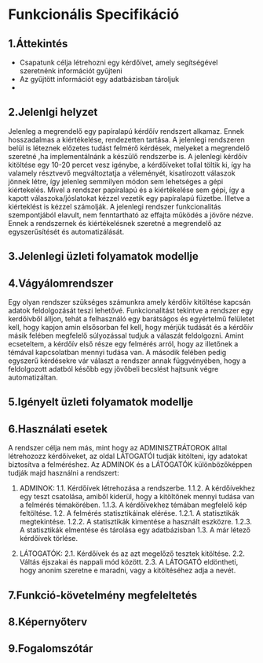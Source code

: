 # Funkcionális Specifikáció

## 1.Áttekintés
- Csapatunk célja létrehozni egy kérdőívet, amely segítségével szeretnénk információt gyűjteni
- Az gyűjtött információt egy adatbázisban tároljuk
- 

## 2.Jelenlgi helyzet
Jelenleg a megrendelő egy papíralapú kérdőív rendszert alkamaz. Ennek hosszadalmas a kiértékelése,
rendezetten tartása. A jelenlegi rendszeren belül is léteznek előzetes tudást felmérő kérdések,
melyeket a megrendelő szeretné ,ha implementálnánk a készülő rendszerbe is. A jelenlegi kérdőív kitöltése
egy 10-20 percet vesz igénybe, a kérdőíveket tollal töltik ki, így ha valamely résztvevő megváltoztatja
a véleményét, kisatírozott válaszok jönnek létre, így jelenleg semmilyen módon sem lehetséges a gépi
kiértekelés. Mivel a rendszer papíralapú és a kiértékelése sem gépi, így a kapott válaszoka/jóslatokat
kézzel vezetik egy papíralapú füzetbe. Illetve a kiérteklést is kézzel számolják.
A jelenlegi rendszer funkcionalitás szempontjából elavult, nem fenntartható az effajta működés
a jövőre nézve. Ennek a rendszernek és kiértékelésnek szeretné a megrendelő az egyszerűsítését és automatizálását.

## 3.Jelenlegi üzleti folyamatok modellje

## 4.Vágyálomrendszer
Egy olyan rendszer szükséges számunkra amely kérdőív kitöltése kapcsán adatok feldolgozását teszi lehetővé. Funkcionalitást tekintve a rendszer egy kerdőívből álljon, tehát a felhasználó egy barátságos és egyértelmű felületet kell, hogy kapjon amin elsősorban fel kell, hogy mérjük tudását és a kérdőív másik felében megfelelő súlyozással tudjuk a válaszát feldolgozni. Amint ecseteltem, a kérdőív első része egy felmérés arról, hogy az illetőnek a témával kapcsolatban mennyi tudása van. A második felében pedig egyszerű kérdésekre vár választ a rendszer annak függvényében, hogy a feldolgozott adatból később egy jövőbeli becslést hajtsunk végre automatizáltan.

## 5.Igényelt üzleti folyamatok modellje

## 6.Használati esetek
A rendszer célja nem más, mint hogy az ADMINISZTRÁTOROK álltal létrehozozz kérdőíveket, az oldal LÁTOGATÓI tudják kitölteni, igy adatokat biztosítva a felméréshez.
Az ADMINOK és a LÁTOGATÓK különbözőképpen tudják majd használni a rendszert:

1. ADMINOK:
1.1. Kérdőívek létrehozása a rendszerbe.
1.1.2. A kérdőívekhez egy teszt csatolása, amiből kiderül, hogy a kitöltőnek mennyi tudása van a felmérés témakörében.
1.1.3. A kérdőívekhez témában megfelelő kép feltöltése.
1.2. A felmérés statisztikáinak elérése.
1.2.1. A statisztikák megtekintése.
1.2.2. A statisztikák kimentése a használt eszközre.
1.2.3. A statisztikák elmentése és tárolása egy adatbázisban
1.3. A már létező kérdőívek törlése.

2. LÁTOGATÓK:
2.1. Kérdőívek és az azt megelőző tesztek kitöltése.
2.2. Váltás éjszakai és nappali mód között.
2.3. A LÁTOGATÓ eldöntheti, hogy anonim szeretne e maradni, vagy a kitöltéséhez adja a nevét.

## 7.Funkció-követelmény megfeleltetés

## 8.Képernyőterv

## 9.Fogalomszótár
